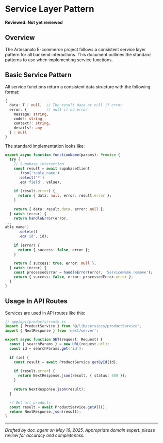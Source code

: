 # Service Layer Pattern
**Reviewed: Not yet reviewed**


## Overview

The Artesanato E-commerce project follows a consistent service layer pattern for all backend interactions. This document outlines the standard patterns to use when implementing service functions.

## Basic Service Pattern

All service functions return a consistent data structure with the following format:

```typescript
{
  data: T | null,  // The result data or null if error
  error: {         // null if no error
    message: string,
    code?: string,
    context?: string,
    details?: any
  } | null
}
```

The standard implementation looks like:

```typescript
export async function functionName(params): Promise {
  try {
    // Supabase interaction
    const result = await supabaseClient
      .from('table_name')
      .select('*')
      .eq('field', value);
      
    if (result.error) {
      return { data: null, error: result.error };
    }
    
    return { data: result.data, error: null };
  } catch (error) {
    return handleError(error, 
...
able_name')
      .delete()
      .eq('id', id);
      
    if (error) {
      return { success: false, error };
    }
    
    return { success: true, error: null };
  } catch (error) {
    const processedError = handleError(error, 'ServiceName.remove');
    return { success: false, error: processedError.error };
  }
}
```

## Usage In API Routes

Services are used in API routes like this:

```typescript
// app/api/products/route.ts
import { ProductService } from '@/lib/services/productService';
import { NextResponse } from 'next/server';

export async function GET(request: Request) {
  const { searchParams } = new URL(request.url);
  const id = searchParams.get('id');
  
  if (id) {
    const result = await ProductService.getById(id);
    
    if (result.error) {
      return NextResponse.json(result, { status: 400 });
    }
    
    return NextResponse.json(result);
  }
  
  // Get all products
  const result = await ProductService.getAll();
  return NextResponse.json(result);
}
```

---
*Drafted by doc_agent on May 16, 2025. Appropriate domain expert: please review for accuracy and completeness.*